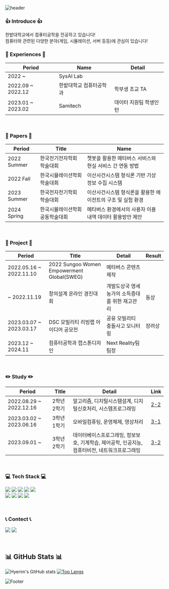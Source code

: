 ![header](https://capsule-render.vercel.app/api?type=waving&&color=timeGradient&height=200&section=header&text=😎%20Hi!%20I'm%20Hyerim%20😎&fontAlignY=40)

### 👍 Introduce 👍
한밭대학교에서 컴퓨터공학을 전공하고 있습니다!  
컴퓨터와 관련된 다양한 분야(게임, 시뮬레이션, 서버 등등)에 관심이 있습니다!  

### 🪪 Experiences 🪪 
|Period|Name|Detail|
|---|---|---|
|2022 ~|SysAI Lab||
|2022.09 ~ 2022.12|한밭대학교 컴퓨터공학과|학부생 조교 TA|
|2023.01 ~ 2023.02|Samitech|데이터 지원팀 학생인턴|
<br>

### 📕 Papers 📕 
|Period|Title|Name|
|---|---|---|
|2022 Summer|한국전기전자학회 학술대회|챗봇을 활용한 메타버스 서비스와 현실 서비스 간 연동 방법|
|2022 Fall|한국시뮬레이션학회 학술대회|이산사건시스템 형식론 기반 기상 정보 수집 시스템|
|2023 Summer|한국전자전기학회 학슬대회|이산사건시스템 형식론을 활용한 에이전트의 구조 및 실험 환경|
|2024 Spring|한국시뮬레이션학회 공동학술대회|메타버스 환경에서의 사용자 이용 내역 데이터 활용방안 제안|
<br>

### 👬 Project 👬
|Period|Title|Detail|Result|
|---|---|---|---|
|2022.05.16 ~ 2022.11.10|2022 Sungoo Women Empowerment Global(SWEG)|메타버스 콘텐츠 제작||
|~ 2022.11.19|창의설계 온라인 경진대회|개발도상국 영세 농가의 소득증대를 위한 재고관리|동상|
|2023.03.07 ~ 2023.03.17|DSC 모빌리티 리빙랩 아이디어 공모전|공유 모빌리티 충돌사고 모니터링|장려상|
|2023.12 ~ 2024.11|컴퓨터공학과 캡스톤디자인|Next Reality팀 팀장||
<br>

### ✏️ Study ✏️
|Period|Title|Detail|Link|
|---|---|---|---|
|2022.08.29 ~ 2022.12.16|2학년 2학기|알고리즘, 디지털시스템설계, 디지털신호처리, 시스템프로그래밍|<a href="https://github.com/lhr4426/2-2">2-2</a>|
|2023.03.02 ~ 2023.06.16|3학년 1학기|모바일컴퓨팅, 운영체제, 영상처리|<a href="https://github.com/lhr4426/3-1">3-1</a>|
|2023.09.01 ~ |3학년 2학기|데이터베이스프로그래밍, 정보보호, 기계학습, 제어공학, 인공지능, 컴퓨터비전, 네트워크프로그래밍|<a href="https://github.com/lhr4426/3-2">3-2</a>|
<br>

### 💻 Tech Stack 💻
<p> 
  <img src="https://img.shields.io/badge/Python-3776AB?style=flat-square&logo=Python&logoColor=white"/>
  <img src="https://img.shields.io/badge/C-A8B9CC?style=flat-square&logo=C&logoColor=white"/>
  <img src="https://img.shields.io/badge/C++-00599C?style=flat-square&logo=C%2B%2B&logoColor=white"/>
  <img src="https://img.shields.io/badge/Csharp-512BD4?style=flat-square&logo=Csharp&logoColor=white"/>
  <img src="https://img.shields.io/badge/Unity-000000?style=flat-square&logo=Unity&logoColor=white"/>
  <br>
  <img src="https://img.shields.io/badge/Java-C70D2C?style=flat-square&logo=Java&logoColor=white"/>
  <img src ="https://img.shields.io/badge/HTML5-E34F26.svg?&style=flat-square&logo=HTML5&logoColor=white"/>
  <img src ="https://img.shields.io/badge/CSS3-1572B6.svg?&style=flat-square&logo=CSS3&logoColor=white"/>
  <img src ="https://img.shields.io/badge/Spring-6DB33F.svg?&style=flat-square&logo=Spring&logoColor=white"/>
</p>
<br>

### 📞 Contect 📞
<p> 
  <a href="mailto:lhr4426@naver.com"><img src="https://img.shields.io/badge/Gmail-d14836?style=flat-square&logo=Gmail&logoColor=white&link=lhr4426@naver.com"/></a>
  <a href="https://velog.io/@lhr4426"><img src="https://img.shields.io/badge/Velog-20C997?style=flat-square&logo=Velog&logoColor=white"/></a>
</p>
<br>

## 📊 GitHub Stats 📊
![Hyerim's GitHub stats](https://github-readme-stats.vercel.app/api?username=lhr4426&show_icons=true&theme=nord)
[![Top Langs](https://github-readme-stats.vercel.app/api/top-langs/?username=lhr4426&layout=compact&theme=nord)](https://github.com/anuraghazra/github-readme-stats)
<br>

![Footer](https://capsule-render.vercel.app/api?type=waving&color=timeGradient&height=150&section=footer)

